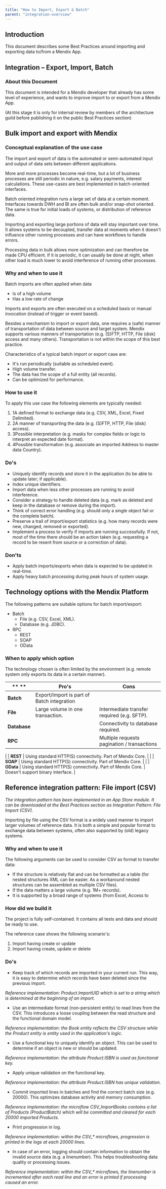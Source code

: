 ```yaml
---
title: "How to Import, Export & Batch"
parent: "integration-overview"
---
```


## Introduction

This document describes some Best Practices around importing and exporting data to/from a Mendix App.

## Integration – Export, Import, Batch

### About this Document

This document is intended for a Mendix developer that already has some level of experience, and wants to improve import to or export from a Mendix App.

(At this stage it is only for internal review by members of the architecture guild before publishing it on the public Best Practices section)

## Bulk import and export with Mendix

### Conceptual explanation of the use case

The import and export of data is the automated or semi-automated input and output of data sets between different applications.

More and more processes become real-time, but a lot of business processes are still periodic in nature, e.g. salary payments, interest calculations. These use-cases are best implemented in batch-oriented interfaces.

Batch oriented integration runs a large set of data at a certain moment. Interfaces towards DWH and BI are often bulk and/or snap-shot oriented. The same is true for initial loads of systems, or distribution of reference data.

Importing and exporting large portions of data will stay important over time. It allows systems to be decoupled, transfer data at moments when it doesn&#39;t influence other running processes and can have workflows to handle errors.

Processing data in bulk allows more optimization and can therefore be made CPU efficient. If it is periodic, it can usually be done at night, when other load is much lower to avoid interference of running other processes.

### Why and when to use it

Batch imports are often applied when data

- Is of a high volume
- Has a low rate of change

Imports and exports are often executed on a scheduled basis or manual invocation (instead of trigger or event based).

Besides a mechanism to import or export data, one requires a (safe) manner of transportation of data between source and target system. Mendix supports various manners of transportation (e.g. (S)FTP, HTTP, File (disk) access and many others). Transportation is not within the scope of this best practice.

Characteristics of a typical batch import or export case are:

- It&#39;s run periodically (suitable as scheduled event).
- High volume transfer.
- The data has the scope of a full entity (all records).
- Can be optimized for performance.

### How to use it

To apply this use case the following elements are typically needed:

1. 1A defined format to exchange data (e.g. CSV, XML, Excel, Fixed Delimited).
2. 2A manner of transporting the data (e.g. (S)FTP, HTTP, File (disk) access).
3. 3Possible interpretation (e.g. masks for complex fields or logic to interpret an expected date format).
4. 4Possible transformation (e.g. associate an imported Address to master data Country).

### Do's

- Uniquely identify records and store it in the application (to be able to update later; if applicable).
- Index unique identifiers.
- Import data when less other processes are running to avoid interference.
- Consider a strategy to handle deleted data (e.g. mark as deleted and keep in the database or remove during the import).
- Think of correct error handling (e.g. should only a single object fail or the complete batch).
- Preserve a trail of import/export statistics (e.g. how many records were new, changed, removed or exported).
- Implement a process to verify if imports are running successfully. If not, most of the time there should be an action taken (e.g. requesting a record to be resent from source or a correction of data).

### Don'ts

- Apply batch imports/exports when data is expected to be updated in real-time.
- Apply heavy batch processing during peak hours of system usage.

## Technology options with the Mendix Platform

The following patterns are suitable options for batch import/export:

- Batch
  - File (e.g. CSV, Excel, XML).
  - Database (e.g. JDBC).
- RPC
  - REST
  - SOAP
  - OData

### When to apply which option

The technology chosen is often limited by the environment (e.g. remote system only exports its data in a certain manner).

| ** ** | **Pro&#39;s** | **Cons** |
| --- | --- | --- |
| **Batch** |  Export/Import is part of Batch integration |   |
| **File** | Large volume in one transaction. | Intermediate transfer required (e.g. SFTP). |
| **Database** |   | Connectivity to database required. |
| **RPC** |   | Multiple requests pagination / transactions
 |
| **REST** | Using standard HTTP(S) connectivity.
Part of Mendix Core. |   |
| **SOAP** | Using standard HTTP(S) connectivity.
Part of Mendix Core. |   |
| **OData** | Using standard HTTP(S) connectivity.
Part of Mendix Core. | Doesn&#39;t support binary interface. |

## Reference integration pattern: File import (CSV)

_The integration pattern has been implemented in an App Store module. It can be downloaded at the Best Practices section as Integration Pattern: File Import (CSV)._

Importing by file using the CSV format is a widely used manner to import larger volumes of reference data. It is both a simple and popular format to exchange data between systems, often also supported by (old) legacy systems.

### Why and when to use it

The following arguments can be used to consider CSV as format to transfer data:

- If the structure is relatively flat and can be formatted as a table (for nested structures XML can be easier. As a workaround nested structures can be assembled as multiple CSV files).
- If the data matters a large volume (e.g. 1M+ records).
- It is supported by a broad range of systems (from Excel, Access to

### How did we build it

The project is fully self-contained. It contains all tests and data and should be ready to use.

The reference case shows the following scenario&#39;s:

1. Import having create or update
2. Import having create, update or delete

### Do&#39;s

- Keep track of which records are imported in your current run. This way, it is easy to determine which records have been deleted since the previous import.

_Reference implementation: Product.ImportUID which is set to a string which is determined at the beginning of an import._

- Use an intermediate format (non-persistent entity) to read lines from the CSV. This introduces a loose coupling between the read structure and the functional domain model.

_Reference implementation: the Book entity reflects the CSV structure while the Product entity is entity used in the application&#39;s logic._

- Use a functional key to uniquely identify an object. This can be used to determine if an object is new or should be updated.

_Reference implementation: the attribute Product.ISBN is used as functional key._

- Apply unique validation on the functional key.

_Reference implementation: the attribute Product.ISBN has unique validation._

- Commit imported lines in batches and find the correct batch size (e.g. 20000). This optimizes database activity and memory consumption.

_Reference implementation: the microflow CSV\_ImportBooks contains a list of Products (ProductBatch) which will be committed and cleared for each 20000 imported Products._

- Print progression in log.

_Reference implementation: within the CSV\_\* microflows, progression is printed in the logs at each 20000 lines._

- In case of an error, logging should contain information to obtain the invalid source data (e.g. a linenumber). This helps troubleshooting data quality or processing issues.

_Reference implementation: within the CSV\_\* microflows, the linenumber is incremented after each read line and an error is printed if processing caused an error._